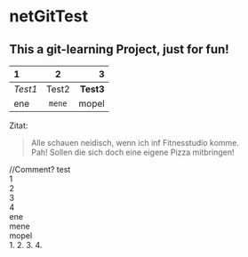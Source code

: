 # netGitTest

## This a git-learning Project, just for fun!

|1|2|3|
|:---|:---:|---:|
|_Test1_|Test2|**Test3**|
|ene|`mene`|mopel|

Zitat:
> Alle schauen neidisch, wenn ich inf Fitnesstudio komme.  
> Pah! Sollen die sich doch eine eigene Pizza mitbringen!  

//Comment?
test  
1  
2  
3  
4  
ene  
mene  
mopel  
1. 
2. 
3. 
4. 

